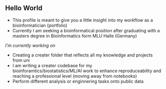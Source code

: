 ## Hello World

- This profile is meant to give you a little insight into my workflow as a bioinformatician (portfolio)
- Currently I am seeking a bioinformatical position after graduating with a masters degree in Bioinformatics form MLU Halle (Germany)

*I’m currently working on*
- Creating a creater folder that reflects all my knowledge and projects from uni
- I am writing a creater codebase for my bioinforamtics/biostatistics/ML/AI work to enhance reproduceability and reaching a professional level (moving away from notebooks)
- Perform different analysis or enginnering tasks onto public data  


<!--
**Wildapfel/Wildapfel** is a ✨ _special_ ✨ repository because its `README.md` (this file) appears on your GitHub profile.

Here are some ideas to get you started:

- 🔭 I’m currently working on ...
- 🌱 I’m currently learning ...
- 👯 I’m looking to collaborate on ...
- 🤔 I’m looking for help with ...
- 💬 Ask me about ...
- 📫 How to reach me: ...
- 😄 Pronouns: ...
- ⚡ Fun fact: ...
-->
